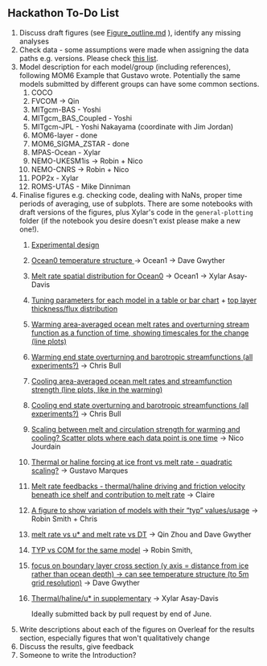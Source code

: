 ## Hackathon To-Do List

1. Discuss draft figures (see [Figure_outline.md](https://github.com/misomip/isomip-plus/blob/main/Figure_outline.md) ), identify any missing analyses
2. Check data - some assumptions were made when assigning the data paths e.g. versions. Please check [this list](https://github.com/misomip/isomip-plus/blob/main/notebooks/file-pointers/DataInformation.md). 
3. Model description for each model/group (including references), following MOM6 Example that Gustavo wrote. Potentially the same models submitted by different groups can have some common sections.
    1. COCO
    2. FVCOM -> Qin
    3. MITgcm-BAS - Yoshi
    4. MITgcm_BAS_Coupled - Yoshi
    5. MITgcm-JPL - Yoshi Nakayama (coordinate with Jim Jordan)
    6. MOM6-layer - done
    7. MOM6_SIGMA_ZSTAR - done
    8. MPAS-Ocean - Xylar
    9. NEMO-UKESM1is -> Robin + Nico
    10. NEMO-CNRS -> Robin + Nico
    11. POP2x - Xylar
    12. ROMS-UTAS - Mike Dinniman
4. Finalise figures e.g. checking code, dealing with NaNs, proper time periods of averaging, use of subplots. There are some notebooks with draft versions of the figures, plus Xylar's code in the `general-plotting` folder (if the notebook you desire doesn't exist please make a new one!).
    1. [Experimental design](https://github.com/misomip/isomip-plus/issues/2)
    2. [Ocean0 temperature structure ](https://github.com/misomip/isomip-plus/issues/12) -> Ocean1 -> Dave Gwyther
    3. [Melt rate spatial distribution for Ocean0](https://github.com/misomip/isomip-plus/issues/3) -> Ocean1 -> Xylar Asay-Davis
    4. [Tuning parameters for each model in a table or bar chart](https://github.com/misomip/isomip-plus/issues/4) + [top layer thickness/flux distribution](https://github.com/misomip/isomip-plus/issues/11)
    5. [Warming area-averaged ocean melt rates and overturning stream function as a function of time, showing timescales for the change (line plots)](https://github.com/misomip/isomip-plus/issues/5)
    6. [Warming end state overturning and barotropic streamfunctions (all experiments?)](https://github.com/misomip/isomip-plus/issues/6) -> Chris Bull
    7. [Cooling area-averaged ocean melt rates and streamfunction strength (line plots, like in the warming)](https://github.com/misomip/isomip-plus/issues/5)
    8. [Cooling end state overturning and barotropic streamfunctions (all experiments?)](https://github.com/misomip/isomip-plus/issues/6) -> Chris Bull
    9. [Scaling between melt and circulation strength for warming and cooling? Scatter plots where each data point is one time](https://github.com/misomip/isomip-plus/issues/7) -> Nico Jourdain
    10. [Thermal or haline forcing at ice front vs melt rate - quadratic scaling?](https://github.com/misomip/isomip-plus/issues/8) -> Gustavo Marques
    11. [Melt rate feedbacks - thermal/haline driving and friction velocity beneath ice shelf and contribution to melt rate](https://github.com/misomip/isomip-plus/issues/9) -> Claire 
    12. [A figure to show variation of models with their “typ” values/usage](https://github.com/misomip/isomip-plus/issues/10) -> Robin Smith + Chris
  
    13. [melt rate vs u* and melt rate vs DT](https://github.com/misomip/isomip-plus/issues/15) -> Qin Zhou and Dave Gwyther
    14. [TYP vs COM for the same model](https://github.com/misomip/isomip-plus/issues/16) -> Robin Smith,
    15. [focus on boundary layer cross section (y axis = distance from ice rather than ocean depth) -> can see temperature structure (to 5m grid resolution)](https://github.com/misomip/isomip-plus/issues/17) -> Dave Gwyther
    16. [Thermal/haline/u* in supplementary](https://github.com/misomip/isomip-plus/issues/18) -> Xylar Asay-Davis
  
        Ideally submitted back by pull request by end of June.
6. Write descriptions about each of the figures on Overleaf for the results section, especially figures that won't qualitatively change
7. Discuss the results, give feedback
8. Someone to write the Introduction?
